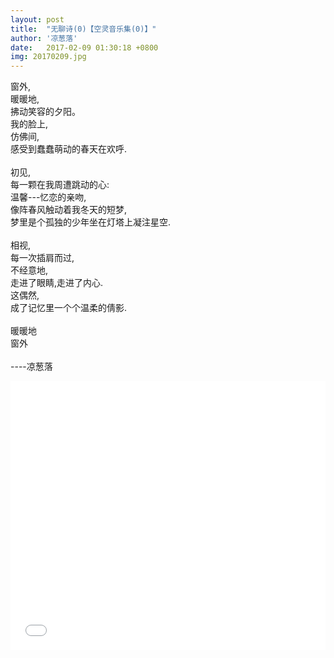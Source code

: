 ```yaml
---
layout: post
title:  "无聊诗(0)【空灵音乐集(0)】"
author: '凉葱落'
date:   2017-02-09 01:30:18 +0800
img: 20170209.jpg
---
```

窗外,<br/>
暖暖地,<br/>
拂动笑容的夕阳。<br/>
我的脸上,<br/>
仿佛间,<br/>
感受到蠢蠢萌动的春天在欢呼.<br/>
<br/>
初见,<br/>
每一颗在我周遭跳动的心:<br/>
温馨---忆恋的亲吻,<br/>
像阵春风触动着我冬天的短梦,<br/>
梦里是个孤独的少年坐在灯塔上凝注星空.<br/>
<br/>
相视,<br/>
每一次插肩而过,<br/>
不经意地,<br/>
走进了眼睛,走进了内心.<br/>
这偶然,<br/>
成了记忆里一个个温柔的倩影.<br/>
<br/>
暖暖地<br/>
窗外<br/>
<br/>
----凉葱落
<iframe frameborder="0" src="//music.163.com/outchain/player?type=1&id=184549&auto=1&height=430" allowfullscreen style="width:100%;height:430px"></iframe>


